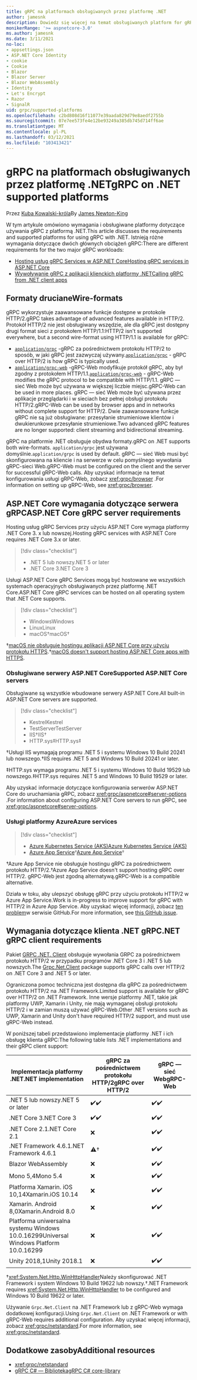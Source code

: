 ```yaml
---
title: gRPC na platformach obsługiwanych przez platformę .NET
author: jamesnk
description: Dowiedz się więcej na temat obsługiwanych platform for gRPC na platformie .NET.
monikerRange: '>= aspnetcore-3.0'
ms.author: jamesnk
ms.date: 3/11/2021
no-loc:
- appsettings.json
- ASP.NET Core Identity
- cookie
- Cookie
- Blazor
- Blazor Server
- Blazor WebAssembly
- Identity
- Let's Encrypt
- Razor
- SignalR
uid: grpc/supported-platforms
ms.openlocfilehash: c2bd808d16f11077e39aada829d79e8aedf2755b
ms.sourcegitcommit: 07e7ee573fe4e12be93249a385db745d714ff6ae
ms.translationtype: MT
ms.contentlocale: pl-PL
ms.lasthandoff: 03/12/2021
ms.locfileid: "103413421"
---
```

# <a name="grpc-on-net-supported-platforms"></a><span data-ttu-id="a405b-103">gRPC na platformach obsługiwanych przez platformę .NET</span><span class="sxs-lookup"><span data-stu-id="a405b-103">gRPC on .NET supported platforms</span></span>

<span data-ttu-id="a405b-104">Przez [Kuba Kowalski-króla](https://twitter.com/jamesnk)</span><span class="sxs-lookup"><span data-stu-id="a405b-104">By [James Newton-King](https://twitter.com/jamesnk)</span></span>

<span data-ttu-id="a405b-105">W tym artykule omówiono wymagania i obsługiwane platformy dotyczące używania gRPC z platformą .NET.</span><span class="sxs-lookup"><span data-stu-id="a405b-105">This article discusses the requirements and supported platforms for using gRPC with .NET.</span></span> <span data-ttu-id="a405b-106">Istnieją różne wymagania dotyczące dwóch głównych obciążeń gRPC:</span><span class="sxs-lookup"><span data-stu-id="a405b-106">There are different requirements for the two major gRPC workloads:</span></span>

* [<span data-ttu-id="a405b-107">Hosting usług gRPC Services w ASP.NET Core</span><span class="sxs-lookup"><span data-stu-id="a405b-107">Hosting gRPC services in ASP.NET Core</span></span>](#aspnet-core-grpc-server-requirements)
* [<span data-ttu-id="a405b-108">Wywoływanie gRPC z aplikacji klienckich platformy .NET</span><span class="sxs-lookup"><span data-stu-id="a405b-108">Calling gRPC from .NET client apps</span></span>](#net-grpc-client-requirements)

## <a name="wire-formats"></a><span data-ttu-id="a405b-109">Formaty druciane</span><span class="sxs-lookup"><span data-stu-id="a405b-109">Wire-formats</span></span>

<span data-ttu-id="a405b-110">gRPC wykorzystuje zaawansowane funkcje dostępne w protokole HTTP/2.</span><span class="sxs-lookup"><span data-stu-id="a405b-110">gRPC takes advantage of advanced features available in HTTP/2.</span></span> <span data-ttu-id="a405b-111">Protokół HTTP/2 nie jest obsługiwany wszędzie, ale dla gRPC jest dostępny drugi format sieci z protokołem HTTP/1.1:</span><span class="sxs-lookup"><span data-stu-id="a405b-111">HTTP/2 isn't supported everywhere, but a second wire-format using HTTP/1.1 is available for gRPC:</span></span>

* <span data-ttu-id="a405b-112">[`application/grpc`](https://github.com/grpc/grpc/blob/master/doc/PROTOCOL-HTTP2.md) -gRPC za pośrednictwem protokołu HTTP/2 to sposób, w jaki gRPC jest zazwyczaj używany.</span><span class="sxs-lookup"><span data-stu-id="a405b-112">[`application/grpc`](https://github.com/grpc/grpc/blob/master/doc/PROTOCOL-HTTP2.md) - gRPC over HTTP/2 is how gRPC is typically used.</span></span>
* <span data-ttu-id="a405b-113">[`application/grpc-web`](https://github.com/grpc/grpc/blob/master/doc/PROTOCOL-WEB.md) -gRPC-Web modyfikuje protokół gRPC, aby był zgodny z protokołem HTTP/1.1.</span><span class="sxs-lookup"><span data-stu-id="a405b-113">[`application/grpc-web`](https://github.com/grpc/grpc/blob/master/doc/PROTOCOL-WEB.md) - gRPC-Web modifies the gRPC protocol to be compatible with HTTP/1.1.</span></span> <span data-ttu-id="a405b-114">gRPC — sieć Web może być używana w większej liczbie miejsc.</span><span class="sxs-lookup"><span data-stu-id="a405b-114">gRPC-Web can be used in more places.</span></span> <span data-ttu-id="a405b-115">gRPC — sieć Web może być używana przez aplikacje przeglądarki i w sieciach bez pełnej obsługi protokołu HTTP/2.</span><span class="sxs-lookup"><span data-stu-id="a405b-115">gRPC-Web can be used by browser apps and in networks without complete support for HTTP/2.</span></span> <span data-ttu-id="a405b-116">Dwie zaawansowane funkcje gRPC nie są już obsługiwane: przesyłanie strumieniowe klientów i dwukierunkowe przesyłanie strumieniowe.</span><span class="sxs-lookup"><span data-stu-id="a405b-116">Two advanced gRPC features are no longer supported: client streaming and bidirectional streaming.</span></span>

<span data-ttu-id="a405b-117">gRPC na platformie .NET obsługuje obydwa formaty.</span><span class="sxs-lookup"><span data-stu-id="a405b-117">gRPC on .NET supports both wire-formats.</span></span> <span data-ttu-id="a405b-118">`application/grpc` jest używana domyślnie.</span><span class="sxs-lookup"><span data-stu-id="a405b-118">`application/grpc` is used by default.</span></span> <span data-ttu-id="a405b-119">gRPC — sieć Web musi być skonfigurowana na kliencie i na serwerze w celu pomyślnego wywołania gRPC-sieci Web.</span><span class="sxs-lookup"><span data-stu-id="a405b-119">gRPC-Web must be configured on the client and the server for successful gRPC-Web calls.</span></span> <span data-ttu-id="a405b-120">Aby uzyskać informacje na temat konfigurowania usługi gRPC-Web, zobacz <xref:grpc/browser> .</span><span class="sxs-lookup"><span data-stu-id="a405b-120">For information on setting up gRPC-Web, see <xref:grpc/browser>.</span></span>

## <a name="aspnet-core-grpc-server-requirements"></a><span data-ttu-id="a405b-121">ASP.NET Core wymagania dotyczące serwera gRPC</span><span class="sxs-lookup"><span data-stu-id="a405b-121">ASP.NET Core gRPC server requirements</span></span>

<span data-ttu-id="a405b-122">Hosting usług gRPC Services przy użyciu ASP.NET Core wymaga platformy .NET Core 3. x lub nowszej.</span><span class="sxs-lookup"><span data-stu-id="a405b-122">Hosting gRPC services with ASP.NET Core requires .NET Core 3.x or later.</span></span>

> [!div class="checklist"]
>
> * <span data-ttu-id="a405b-123">.NET 5 lub nowszy</span><span class="sxs-lookup"><span data-stu-id="a405b-123">.NET 5 or later</span></span>
> * <span data-ttu-id="a405b-124">.NET Core 3</span><span class="sxs-lookup"><span data-stu-id="a405b-124">.NET Core 3</span></span>

<span data-ttu-id="a405b-125">Usługi ASP.NET Core gRPC Services mogą być hostowane we wszystkich systemach operacyjnych obsługiwanych przez platformę .NET Core.</span><span class="sxs-lookup"><span data-stu-id="a405b-125">ASP.NET Core gRPC services can be hosted on all operating system that .NET Core supports.</span></span>

> [!div class="checklist"]
>
> * <span data-ttu-id="a405b-126">Windows</span><span class="sxs-lookup"><span data-stu-id="a405b-126">Windows</span></span>
> * <span data-ttu-id="a405b-127">Linux</span><span class="sxs-lookup"><span data-stu-id="a405b-127">Linux</span></span>
> * <span data-ttu-id="a405b-128">macOS&dagger;</span><span class="sxs-lookup"><span data-stu-id="a405b-128">macOS&dagger;</span></span>

<span data-ttu-id="a405b-129">&dagger;[macOS nie obsługuje hostingu aplikacji ASP.NET Core przy użyciu protokołu HTTPS](xref:grpc/troubleshoot#unable-to-start-aspnet-core-grpc-app-on-macos).</span><span class="sxs-lookup"><span data-stu-id="a405b-129">&dagger;[macOS doesn't support hosting ASP.NET Core apps with HTTPS](xref:grpc/troubleshoot#unable-to-start-aspnet-core-grpc-app-on-macos).</span></span>

### <a name="supported-aspnet-core-servers"></a><span data-ttu-id="a405b-130">Obsługiwane serwery ASP.NET Core</span><span class="sxs-lookup"><span data-stu-id="a405b-130">Supported ASP.NET Core servers</span></span>

<span data-ttu-id="a405b-131">Obsługiwane są wszystkie wbudowane serwery ASP.NET Core.</span><span class="sxs-lookup"><span data-stu-id="a405b-131">All built-in ASP.NET Core servers are supported.</span></span>

> [!div class="checklist"]
>
> * <span data-ttu-id="a405b-132">Kestrel</span><span class="sxs-lookup"><span data-stu-id="a405b-132">Kestrel</span></span>
> * <span data-ttu-id="a405b-133">TestServer</span><span class="sxs-lookup"><span data-stu-id="a405b-133">TestServer</span></span>
> * <span data-ttu-id="a405b-134">IIS&dagger;</span><span class="sxs-lookup"><span data-stu-id="a405b-134">IIS&dagger;</span></span>
> * <span data-ttu-id="a405b-135">HTTP.sys&Dagger;</span><span class="sxs-lookup"><span data-stu-id="a405b-135">HTTP.sys&Dagger;</span></span>

<span data-ttu-id="a405b-136">&dagger;Usługi IIS wymagają programu .NET 5 i systemu Windows 10 Build 20241 lub nowszego.</span><span class="sxs-lookup"><span data-stu-id="a405b-136">&dagger;IIS requires .NET 5 and Windows 10 Build 20241 or later.</span></span>

<span data-ttu-id="a405b-137">&Dagger;HTTP.sys wymaga programu .NET 5 i systemu Windows 10 Build 19529 lub nowszego.</span><span class="sxs-lookup"><span data-stu-id="a405b-137">&Dagger;HTTP.sys requires .NET 5 and Windows 10 Build 19529 or later.</span></span>

<span data-ttu-id="a405b-138">Aby uzyskać informacje dotyczące konfigurowania serwerów ASP.NET Core do uruchamiania gRPC, zobacz <xref:grpc/aspnetcore#server-options> .</span><span class="sxs-lookup"><span data-stu-id="a405b-138">For information about configuring ASP.NET Core servers to run gRPC, see <xref:grpc/aspnetcore#server-options>.</span></span>

### <a name="azure-services"></a><span data-ttu-id="a405b-139">Usługi platformy Azure</span><span class="sxs-lookup"><span data-stu-id="a405b-139">Azure services</span></span>

> [!div class="checklist"]
>
> * [<span data-ttu-id="a405b-140">Azure Kubernetes Service (AKS)</span><span class="sxs-lookup"><span data-stu-id="a405b-140">Azure Kubernetes Service (AKS)</span></span>](https://azure.microsoft.com/services/kubernetes-service/)
> * <span data-ttu-id="a405b-141">[Azure App Service](https://azure.microsoft.com/services/app-service/)&dagger;</span><span class="sxs-lookup"><span data-stu-id="a405b-141">[Azure App Service](https://azure.microsoft.com/services/app-service/)&dagger;</span></span>

<span data-ttu-id="a405b-142">&dagger;Azure App Service nie obsługuje hostingu gRPC za pośrednictwem protokołu HTTP/2.</span><span class="sxs-lookup"><span data-stu-id="a405b-142">&dagger;Azure App Service doesn't support hosting gRPC over HTTP/2.</span></span> <span data-ttu-id="a405b-143">gRPC-Web jest zgodną alternatywą.</span><span class="sxs-lookup"><span data-stu-id="a405b-143">gRPC-Web is a compatible alternative.</span></span>

<span data-ttu-id="a405b-144">Działa w toku, aby ulepszyć obsługę gRPC przy użyciu protokołu HTTP/2 w Azure App Service.</span><span class="sxs-lookup"><span data-stu-id="a405b-144">Work is in-progress to improve support for gRPC with HTTP/2 in Azure App Service.</span></span> <span data-ttu-id="a405b-145">Aby uzyskać więcej informacji, zobacz [ten problem](https://github.com/dotnet/AspNetCore/issues/9020)w serwisie GitHub.</span><span class="sxs-lookup"><span data-stu-id="a405b-145">For more information, see [this GitHub issue](https://github.com/dotnet/AspNetCore/issues/9020).</span></span>

## <a name="net-grpc-client-requirements"></a><span data-ttu-id="a405b-146">Wymagania dotyczące klienta .NET gRPC</span><span class="sxs-lookup"><span data-stu-id="a405b-146">.NET gRPC client requirements</span></span>

<span data-ttu-id="a405b-147">Pakiet [GRPC .NET. Client](https://www.nuget.org/packages/Grpc.Net.Client/) obsługuje wywołania GRPC za pośrednictwem protokołu HTTP/2 w przypadku programów .NET Core 3 i .NET 5 lub nowszych.</span><span class="sxs-lookup"><span data-stu-id="a405b-147">The [Grpc.Net.Client](https://www.nuget.org/packages/Grpc.Net.Client/) package supports gRPC calls over HTTP/2 on .NET Core 3 and .NET 5 or later.</span></span>

<span data-ttu-id="a405b-148">Ograniczona pomoc techniczna jest dostępna dla gRPC za pośrednictwem protokołu HTTP/2 na .NET Framework.</span><span class="sxs-lookup"><span data-stu-id="a405b-148">Limited support is available for gRPC over HTTP/2 on .NET Framework.</span></span> <span data-ttu-id="a405b-149">Inne wersje platformy .NET, takie jak platformy UWP, Xamarin i Unity, nie mają wymaganej obsługi protokołu HTTP/2 i w zamian muszą używać gRPC-Web.</span><span class="sxs-lookup"><span data-stu-id="a405b-149">Other .NET versions such as UWP, Xamarin and Unity don't have required HTTP/2 support, and must use gRPC-Web instead.</span></span>

<span data-ttu-id="a405b-150">W poniższej tabeli przedstawiono implementacje platformy .NET i ich obsługę klienta gRPC:</span><span class="sxs-lookup"><span data-stu-id="a405b-150">The following table lists .NET implementations and their gRPC client support:</span></span>

| <span data-ttu-id="a405b-151">Implementacja platformy .NET</span><span class="sxs-lookup"><span data-stu-id="a405b-151">.NET implementation</span></span>                          | <span data-ttu-id="a405b-152">gRPC za pośrednictwem protokołu HTTP/2</span><span class="sxs-lookup"><span data-stu-id="a405b-152">gRPC over HTTP/2</span></span>   | <span data-ttu-id="a405b-153">gRPC — sieć Web</span><span class="sxs-lookup"><span data-stu-id="a405b-153">gRPC-Web</span></span>   |
|----------------------------------------------|--------------------|------------|
| <span data-ttu-id="a405b-154">.NET 5 lub nowszy</span><span class="sxs-lookup"><span data-stu-id="a405b-154">.NET 5 or later</span></span>                              | <span data-ttu-id="a405b-155">✔️</span><span class="sxs-lookup"><span data-stu-id="a405b-155">✔️</span></span>                | <span data-ttu-id="a405b-156">✔️</span><span class="sxs-lookup"><span data-stu-id="a405b-156">✔️</span></span>         |
| <span data-ttu-id="a405b-157">.NET Core 3</span><span class="sxs-lookup"><span data-stu-id="a405b-157">.NET Core 3</span></span>                                  | <span data-ttu-id="a405b-158">✔️</span><span class="sxs-lookup"><span data-stu-id="a405b-158">✔️</span></span>                | <span data-ttu-id="a405b-159">✔️</span><span class="sxs-lookup"><span data-stu-id="a405b-159">✔️</span></span>         |
| <span data-ttu-id="a405b-160">.NET Core 2.1</span><span class="sxs-lookup"><span data-stu-id="a405b-160">.NET Core 2.1</span></span>                                | ❌                | <span data-ttu-id="a405b-161">✔️</span><span class="sxs-lookup"><span data-stu-id="a405b-161">✔️</span></span>         |
| <span data-ttu-id="a405b-162">.NET Framework 4.6.1</span><span class="sxs-lookup"><span data-stu-id="a405b-162">.NET Framework 4.6.1</span></span>                         | ⚠️&dagger;        | <span data-ttu-id="a405b-163">✔️</span><span class="sxs-lookup"><span data-stu-id="a405b-163">✔️</span></span>         |
| Blazor WebAssembly                           | ❌                | <span data-ttu-id="a405b-164">✔️</span><span class="sxs-lookup"><span data-stu-id="a405b-164">✔️</span></span>         |
| <span data-ttu-id="a405b-165">Mono 5,4</span><span class="sxs-lookup"><span data-stu-id="a405b-165">Mono 5.4</span></span>                                     | ❌                | <span data-ttu-id="a405b-166">✔️</span><span class="sxs-lookup"><span data-stu-id="a405b-166">✔️</span></span>         |
| <span data-ttu-id="a405b-167">Platforma Xamarin. iOS 10,14</span><span class="sxs-lookup"><span data-stu-id="a405b-167">Xamarin.iOS 10.14</span></span>                            | ❌                | <span data-ttu-id="a405b-168">✔️</span><span class="sxs-lookup"><span data-stu-id="a405b-168">✔️</span></span>         |
| <span data-ttu-id="a405b-169">Xamarin. Android 8,0</span><span class="sxs-lookup"><span data-stu-id="a405b-169">Xamarin.Android 8.0</span></span>                          | ❌                | <span data-ttu-id="a405b-170">✔️</span><span class="sxs-lookup"><span data-stu-id="a405b-170">✔️</span></span>         |
| <span data-ttu-id="a405b-171">Platforma uniwersalna systemu Windows 10.0.16299</span><span class="sxs-lookup"><span data-stu-id="a405b-171">Universal Windows Platform 10.0.16299</span></span>        | ❌                | <span data-ttu-id="a405b-172">✔️</span><span class="sxs-lookup"><span data-stu-id="a405b-172">✔️</span></span>         |
| <span data-ttu-id="a405b-173">Unity 2018,1</span><span class="sxs-lookup"><span data-stu-id="a405b-173">Unity 2018.1</span></span>                                 | ❌                | <span data-ttu-id="a405b-174">✔️</span><span class="sxs-lookup"><span data-stu-id="a405b-174">✔️</span></span>         |

<span data-ttu-id="a405b-175">&dagger;<xref:System.Net.Http.WinHttpHandler>Należy skonfigurować .NET Framework i system Windows 10 Build 19622 lub nowszy.</span><span class="sxs-lookup"><span data-stu-id="a405b-175">&dagger;.NET Framework requires <xref:System.Net.Http.WinHttpHandler> to be configured and Windows 10 Build 19622 or later.</span></span>

<span data-ttu-id="a405b-176">Używanie `Grpc.Net.Client` na .NET Framework lub z gRPC-Web wymaga dodatkowej konfiguracji.</span><span class="sxs-lookup"><span data-stu-id="a405b-176">Using `Grpc.Net.Client` on .NET Framework or with gRPC-Web requires additional configuration.</span></span> <span data-ttu-id="a405b-177">Aby uzyskać więcej informacji, zobacz <xref:grpc/netstandard>.</span><span class="sxs-lookup"><span data-stu-id="a405b-177">For more information, see <xref:grpc/netstandard>.</span></span>

## <a name="additional-resources"></a><span data-ttu-id="a405b-178">Dodatkowe zasoby</span><span class="sxs-lookup"><span data-stu-id="a405b-178">Additional resources</span></span>

* <xref:grpc/netstandard>
* [<span data-ttu-id="a405b-179">gRPC C# — Biblioteka</span><span class="sxs-lookup"><span data-stu-id="a405b-179">gRPC C# core-library</span></span>](https://grpc.io/docs/languages/csharp/quickstart/)
